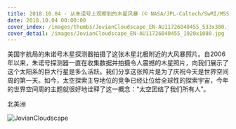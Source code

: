 ```yaml
---
title: 2018.10.04 - 从朱诺号上观察到的木星风暴 (© NASA/JPL-Caltech/SwRI/MSSS/Gerald Eichstadt/Sean Doran)
date: 2018.10.04 00:00:00
cover_index: /images/thumbs/JovianCloudscape_EN-AU11726040455_533x300.jpg
cover_detail: /images/JovianCloudscape_EN-AU11726040455_1920x1080.jpg
---
```


美国宇航局的朱诺号木星探测器拍摄了这张木星北极附近的大风暴照片。自2006年以来，朱诺号探测器一直在收集数据并拍摄令人震撼的木星照片，向我们展示了这个太阳系的巨大行星是多么活跃。我们分享这张照片是为了庆祝今天是世界空间周的第一天。如今，太空探索主导地位的竞争已经让位给全球性的探索宇宙，今年的世界空间周的主题就很好地诠释了这一概念：“太空团结了我们所有人”。

北美洲

![JovianCloudscape](/images/JovianCloudscape_EN-AU11726040455_1920x1080.jpg)
